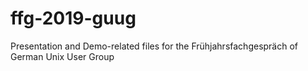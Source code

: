 # ffg-2019-guug
Presentation and Demo-related files for the Frühjahrsfachgespräch of German Unix User Group
